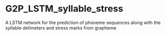 # G2P_LSTM_syllable_stress
A LSTM network for the prediction of phoneme sequences along with the syllable delimeters and stress marks from grapheme
